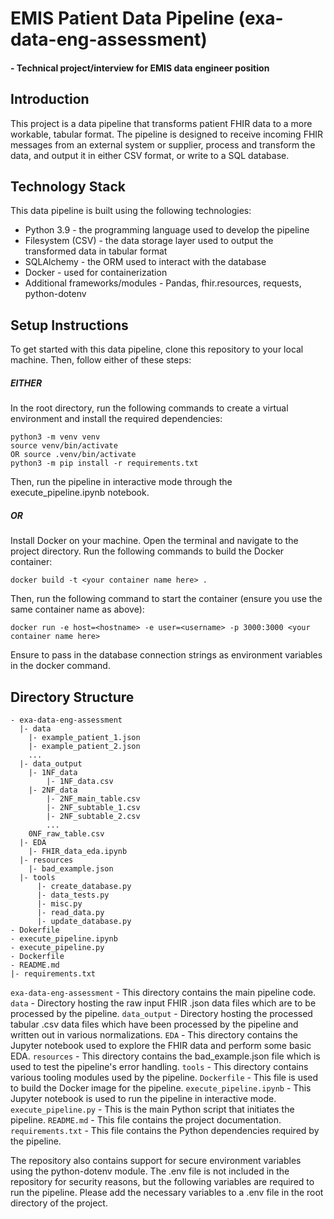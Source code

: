 # EMIS Patient Data Pipeline (exa-data-eng-assessment)
#### - Technical project/interview for EMIS data engineer position


## Introduction

This project is a data pipeline that transforms patient FHIR data to a more workable, tabular format. The pipeline is designed to receive incoming FHIR messages from an external system or supplier, process and transform the data, and output it in either CSV format, or write to a SQL database.

## Technology Stack

This data pipeline is built using the following technologies:

- Python 3.9 - the programming language used to develop the pipeline
- Filesystem (CSV) - the data storage layer used to output the transformed data in tabular format
- SQLAlchemy - the ORM used to interact with the database
- Docker - used for containerization
- Additional frameworks/modules - Pandas, fhir.resources, requests, python-dotenv

## Setup Instructions

To get started with this data pipeline, clone this repository to your local machine. Then, follow either of these steps:

##### EITHER

In the root directory, run the following commands to create a virtual environment and install the required dependencies:
```
python3 -m venv venv
source venv/bin/activate
OR source .venv/bin/activate
python3 -m pip install -r requirements.txt
```
Then, run the pipeline in interactive mode through the execute_pipeline.ipynb notebook.

##### OR

Install Docker on your machine.
Open the terminal and navigate to the project directory.
Run the following commands to build the Docker container:

```
docker build -t <your container name here> .
```
Then, run the following command to start the container (ensure you use the same container name as above):
```
docker run -e host=<hostname> -e user=<username> -p 3000:3000 <your container name here>
```
Ensure to pass in the database connection strings as environment variables in the docker command.

## Directory Structure
```
- exa-data-eng-assessment
  |- data
    |- example_patient_1.json
    |- example_patient_2.json
    ...
  |- data_output
    |- 1NF_data
        |- 1NF_data.csv
    |- 2NF_data
        |- 2NF_main_table.csv
        |- 2NF_subtable_1.csv
        |- 2NF_subtable_2.csv
        ...
    0NF_raw_table.csv
  |- EDA
    |- FHIR_data_eda.ipynb
  |- resources
    |- bad_example.json
  |- tools
      |- create_database.py
      |- data_tests.py
      |- misc.py
      |- read_data.py
      |- update_database.py
- Dokerfile
- execute_pipeline.ipynb
- execute_pipeline.py
- Dockerfile
- README.md
|- requirements.txt
```


`exa-data-eng-assessment` - This directory contains the main pipeline code.
`data` - Directory hosting the raw input FHIR .json data files which are to be processed by the pipeline.
`data_output` - Directory hosting the processed tabular .csv data files which have been processed by the pipeline and written out in various normalizations.
`EDA` - This directory contains the Jupyter notebook used to explore the FHIR data and perform some basic EDA.
`resources` - This directory contains the bad_example.json file which is used to test the pipeline's error handling.
`tools` - This directory contains various tooling modules used by the pipeline.
`Dockerfile` - This file is used to build the Docker image for the pipeline.
`execute_pipeline.ipynb` - This Jupyter notebook is used to run the pipeline in interactive mode.
`execute_pipeline.py` - This is the main Python script that initiates the pipeline.
`README.md` - This file contains the project documentation.
`requirements.txt` - This file contains the Python dependencies required by the pipeline.


The repository also contains support for secure environment variables using the python-dotenv module. The .env file is not included in the repository for security reasons, but the following variables are required to run the pipeline. Please add the necessary variables to a .env file in the root directory of the project.